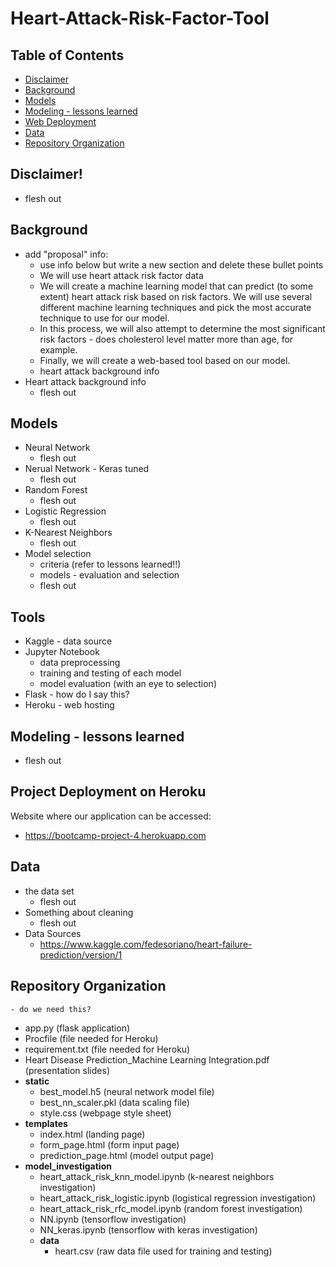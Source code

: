 # Heart-Attack-Risk-Factor-Tool

## Table of Contents
* [Disclaimer](#disclaimer)
* [Background](#background)
* [Models](#models)
* [Modeling - lessons learned](#modeling---lessons-learned)
* [Web Deployment](#project-deployment-on-heroku)
* [Data](#data)
* [Repository Organization](#repository-organization)

## Disclaimer!
* flesh out

## Background
* add "proposal" info:
	* use info below but write a new section and delete these bullet points
	* We will use heart attack risk factor data
	* We will create a machine learning model that can predict (to some extent) heart attack risk based on risk factors. We will use several different machine learning techniques and pick the most accurate technique to use for our model.
	* In this process, we will also attempt to determine the most significant risk factors - does cholesterol level matter more than age, for example.
	* Finally, we will create a web-based tool based on our model.
	* heart attack background info
* Heart attack background info
	* flesh out

## Models
* Neural Network
	* flesh out
* Nerual Network - Keras tuned
	* flesh out
* Random Forest
	* flesh out
* Logistic Regression
	* flesh out
* K-Nearest Neighbors
	* flesh out 
* Model selection
	* criteria (refer to lessons learned!!)
	* models - evaluation and selection
	* flesh out

## Tools
* Kaggle - data source
* Jupyter Notebook
	* data preprocessing
	* training and testing of each model
	* model evaluation (with an eye to selection)
* Flask - how do I say this?
* Heroku - web hosting

## Modeling - lessons learned
* flesh out

## Project Deployment on Heroku
Website where our application can be accessed:
* https://bootcamp-project-4.herokuapp.com

## Data
* the data set
	* flesh out
* Something about cleaning
	* flesh out
* Data Sources 
	* https://www.kaggle.com/fedesoriano/heart-failure-prediction/version/1

## Repository Organization
	- do we need this?
* app.py (flask application)
* Procfile (file needed for Heroku)
* requirement.txt (file needed for Heroku)
* Heart Disease Prediction_Machine Learning Integration.pdf (presentation slides)
* **static**
	* best_model.h5 (neural network model file)
	* best_nn_scaler.pkl (data scaling file)
	* style.css (webpage style sheet)
* **templates**
	* index.html (landing page)
	* form_page.html (form input page)
	* prediction_page.html (model output page)
* **model_investigation**
	* heart_attack_risk_knn_model.ipynb (k-nearest neighbors investigation)
	* heart_attack_risk_logistic.ipynb (logistical regression investigation)
	* heart_attack_risk_rfc_model.ipynb (random forest investigation)
	* NN.ipynb (tensorflow investigation)
	* NN_keras.ipynb (tensorflow with keras investigation)
	* **data**
		* heart.csv (raw data file used for training and testing)

